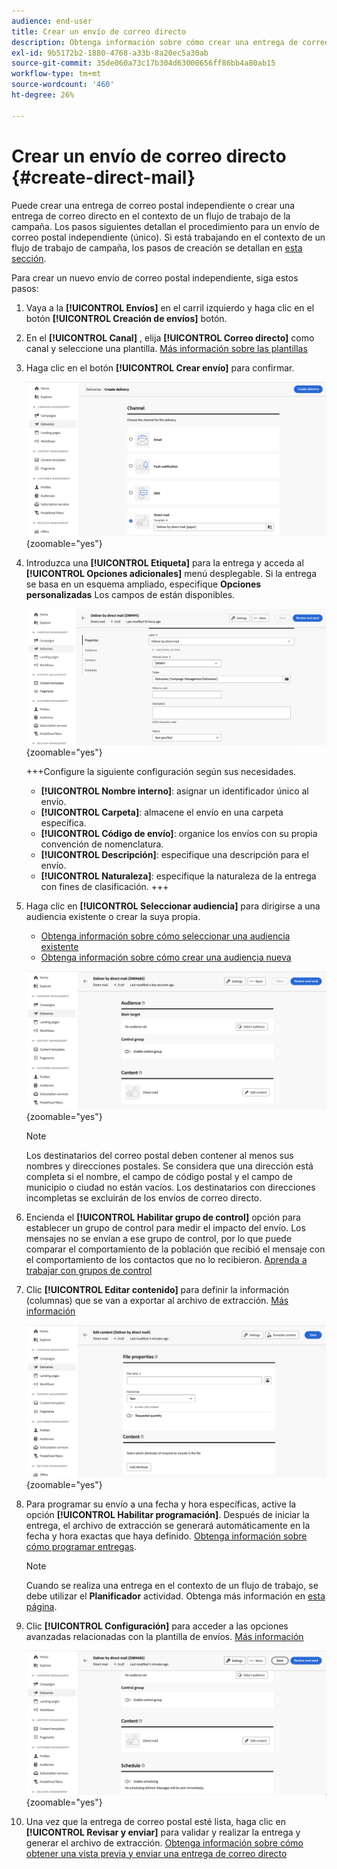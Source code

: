 ```yaml
---
audience: end-user
title: Crear un envío de correo directo
description: Obtenga información sobre cómo crear una entrega de correo directo con Adobe Campaign Web
exl-id: 9b5172b2-1880-4768-a33b-8a20ec5a30ab
source-git-commit: 35de060a73c17b304d63000656ff86bb4a80ab15
workflow-type: tm+mt
source-wordcount: '460'
ht-degree: 26%

---
```


# Crear un envío de correo directo {#create-direct-mail}

Puede crear una entrega de correo postal independiente o crear una entrega de correo directo en el contexto de un flujo de trabajo de la campaña. Los pasos siguientes detallan el procedimiento para un envío de correo postal independiente (único). Si está trabajando en el contexto de un flujo de trabajo de campaña, los pasos de creación se detallan en [esta sección](../workflows/activities/channels.md#create-a-delivery-in-a-campaign-workflow).

Para crear un nuevo envío de correo postal independiente, siga estos pasos:

1. Vaya a la **[!UICONTROL Envíos]** en el carril izquierdo y haga clic en el botón  **[!UICONTROL Creación de envíos]** botón.

1. En el **[!UICONTROL Canal]** , elija **[!UICONTROL Correo directo]** como canal y seleccione una plantilla. [Más información sobre las plantillas](../msg/delivery-template.md)

1. Haga clic en el botón **[!UICONTROL Crear envío]** para confirmar.

   ![](assets/dm-create.png){zoomable="yes"}

1. Introduzca una **[!UICONTROL Etiqueta]** para la entrega y acceda al **[!UICONTROL Opciones adicionales]** menú desplegable. Si la entrega se basa en un esquema ampliado, especifique **Opciones personalizadas** Los campos de están disponibles.

   ![](assets/dm-properties.png){zoomable="yes"}

   +++Configure la siguiente configuración según sus necesidades.
   * **[!UICONTROL Nombre interno]**: asignar un identificador único al envío.
   * **[!UICONTROL Carpeta]**: almacene el envío en una carpeta específica.
   * **[!UICONTROL Código de envío]**: organice los envíos con su propia convención de nomenclatura.
   * **[!UICONTROL Descripción]**: especifique una descripción para el envío.
   * **[!UICONTROL Naturaleza]**: especifique la naturaleza de la entrega con fines de clasificación.
+++

1. Haga clic en **[!UICONTROL Seleccionar audiencia]** para dirigirse a una audiencia existente o crear la suya propia.

   * [Obtenga información sobre cómo seleccionar una audiencia existente](../audience/add-audience.md)
   * [Obtenga información sobre cómo crear una audiencia nueva](../audience/one-time-audience.md)

   ![](assets/dm-audience.png){zoomable="yes"}

   >[!NOTE]
   >
   >Los destinatarios del correo postal deben contener al menos sus nombres y direcciones postales. Se considera que una dirección está completa si el nombre, el campo de código postal y el campo de municipio o ciudad no están vacíos. Los destinatarios con direcciones incompletas se excluirán de los envíos de correo directo.

1. Encienda el **[!UICONTROL Habilitar grupo de control]** opción para establecer un grupo de control para medir el impacto del envío. Los mensajes no se envían a ese grupo de control, por lo que puede comparar el comportamiento de la población que recibió el mensaje con el comportamiento de los contactos que no lo recibieron. [Aprenda a trabajar con grupos de control](../audience/control-group.md)

1. Clic **[!UICONTROL Editar contenido]** para definir la información (columnas) que se van a exportar al archivo de extracción. [Más información](content-direct-mail.md)

   ![](assets/dm-content.png){zoomable="yes"}

1. Para programar su envío a una fecha y hora específicas, active la opción **[!UICONTROL Habilitar programación]**. Después de iniciar la entrega, el archivo de extracción se generará automáticamente en la fecha y hora exactas que haya definido. [Obtenga información sobre cómo programar entregas](../msg/gs-deliveries.md#gs-schedule).

   >[!NOTE]
   >
   >Cuando se realiza una entrega en el contexto de un flujo de trabajo, se debe utilizar el **Planificador** actividad. Obtenga más información en [esta página](../workflows/activities/scheduler.md).

1. Clic **[!UICONTROL Configuración]** para acceder a las opciones avanzadas relacionadas con la plantilla de envíos. [Más información](../advanced-settings/delivery-settings.md)

   ![](assets/dm-settings.png){zoomable="yes"}

1. Una vez que la entrega de correo postal esté lista, haga clic en **[!UICONTROL Revisar y enviar]** para validar y realizar la entrega y generar el archivo de extracción. [Obtenga información sobre cómo obtener una vista previa y enviar una entrega de correo directo](send-direct-mail.md)
